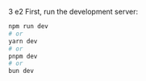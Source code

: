 3
e2
First, run the development server:

```bash
npm run dev
# or
yarn dev
# or
pnpm dev
# or
bun dev
```
